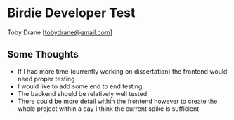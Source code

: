 # Birdie Developer Test
Toby Drane [tobydrane@gmail.com]

## Some Thoughts
* If I had more time (currently working on dissertation) the frontend would need proper testing
* I would like to add some end to end testing
* The backend should be relatively well tested
* There could be more detail within the frontend however to create the whole project within a day I think the current spike is sufficient
